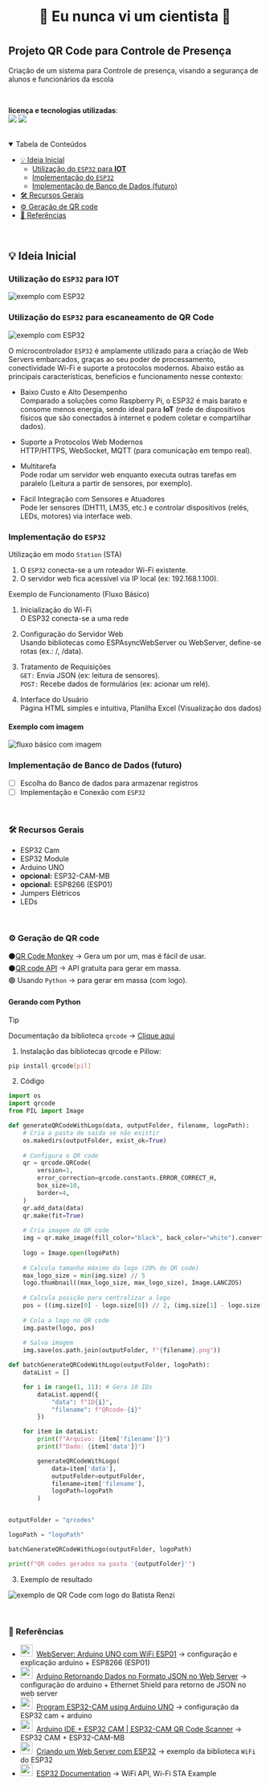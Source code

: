 <h1 align=center>🚀 Eu nunca vi um cientista 🚀<h1>

## Projeto QR Code para Controle de Presença

Criação de um sistema para Controle de presença, visando a segurança de alunos e funcionários da escola

<br>

**licença e tecnologias utilizadas**:  
<img src="https://img.shields.io/github/license/henrygoncalvess/QRcode-contra-turno?style=for-the-badge&labelColor=gray&color=97ca00"> <a href="https://docs.python.org/3/"><img src="https://img.shields.io/badge/python-3.11.9-3776AB?style=for-the-badge&logo=python&logoColor=3776AB&labelColor=gray"></a>

<br>

<details open="open">
<summary>Tabela de Conteúdos</summary>
  
- [💡 Ideia Inicial](#ideia)
  - [Utilização do `ESP32` para **IOT**](#esp32)
  - [Implementação do `ESP32`](#implementacao)
  - [Implementação de Banco de Dados (futuro)](#implementacao-db)
- [🛠 Recursos Gerais](#recursos)
- [⚙ Geração de QR code](#qrcode)
- [📄 Referências](#ref)
  
</details>

<br>

<a name="ideia"></a>

## 💡 Ideia Inicial
<a name="esp32"></a>
### Utilização do `ESP32` para **IOT**

![exemplo com ESP32](images/ESP32_iot.png)

### Utilização do `ESP32` para escaneamento de QR Code

![exemplo com ESP32](images/ESP32CAM_code.png)

O microcontrolador `ESP32` é amplamente utilizado para a criação de Web Servers embarcados, graças ao seu poder de processamento, conectividade Wi-Fi e suporte a protocolos modernos. Abaixo estão as principais características, benefícios e funcionamento nesse contexto:

- Baixo Custo e Alto Desempenho  
Comparado a soluções como Raspberry Pi, o ESP32 é mais barato e consome menos energia, sendo ideal para **IoT** (rede de dispositivos físicos que são conectados à internet e podem coletar e compartilhar dados).

- Suporte a Protocolos Web Modernos  
HTTP/HTTPS, WebSocket, MQTT (para comunicação em tempo real).

- Multitarefa  
Pode rodar um servidor web enquanto executa outras tarefas em paralelo (Leitura a partir de sensores, por exemplo).

- Fácil Integração com Sensores e Atuadores  
Pode ler sensores (DHT11, LM35, etc.) e controlar dispositivos (relés, LEDs, motores) via interface web.

<a name="implementacao"></a>
### Implementação do `ESP32`

Utilização em modo `Station` (STA)

1. O `ESP32` conecta-se a um roteador Wi-Fi existente.
2. O servidor web fica acessível via IP local (ex: 192.168.1.100).

Exemplo de Funcionamento (Fluxo Básico)

1. Inicialização do Wi-Fi  
O ESP32 conecta-se a uma rede

2. Configuração do Servidor Web  
Usando bibliotecas como ESPAsyncWebServer ou WebServer, define-se rotas (ex.: /, /data).

3. Tratamento de Requisições  
`GET:` Envia JSON (ex: leitura de sensores).  
`POST:` Recebe dados de formulários (ex: acionar um relé).

4. Interface do Usuário  
Página HTML simples e intuitiva, Planilha Excel (Visualização dos dados)

#### Exemplo com imagem

![fluxo básico com imagem](images/fluxo_code.png)

<a name="implementacao-db"></a>
### Implementação de Banco de Dados (futuro)

- [ ] Escolha do Banco de dados para armazenar registros
- [ ] Implementação e Conexão com `ESP32`

<br>

<a name="recursos"></a>
### 🛠 Recursos Gerais

- ESP32 Cam
- ESP32 Module
- Arduino UNO
- **opcional:** ESP32-CAM-MB
- **opcional:** ESP8266 (ESP01)
- Jumpers Elétricos
- LEDs

<br>

<a name="qrcode"></a>
### ⚙ Geração de QR code

⚫[QR Code Monkey](https://www.qrcode-monkey.com/) → Gera um por um, mas é fácil de usar.  
⚫[QR code API](https://goqr.me/api/) → API gratuita para gerar em massa.  
🟢 Usando `Python` → para gerar em massa (com logo).

#### Gerando com Python

> [!TIP]
> Documentação da biblioteca `qrcode` → [Clique aqui](https://pypi.org/project/qrcode/)

1. Instalação das bibliotecas qrcode e Pillow:
```bash
pip install qrcode[pil]
```

2. Código
```py
import os
import qrcode
from PIL import Image

def generateQRCodeWithLogo(data, outputFolder, filename, logoPath):
    # Cria a pasta de saída se não existir
    os.makedirs(outputFolder, exist_ok=True)
    
    # Configura o QR code
    qr = qrcode.QRCode(
        version=1,
        error_correction=qrcode.constants.ERROR_CORRECT_H,
        box_size=10,
        border=4,
    )
    qr.add_data(data)
    qr.make(fit=True)
    
    # Cria imagem do QR code
    img = qr.make_image(fill_color="black", back_color="white").convert('RGB')
    
    logo = Image.open(logoPath)
    
    # Calcula tamanho máximo da logo (20% do QR code)
    max_logo_size = min(img.size) // 5
    logo.thumbnail((max_logo_size, max_logo_size), Image.LANCZOS)
    
    # Calcula posição para centralizar a logo
    pos = ((img.size[0] - logo.size[0]) // 2, (img.size[1] - logo.size[1]) // 2)
    
    # Cola a logo no QR code
    img.paste(logo, pos)
    
    # Salva imagem
    img.save(os.path.join(outputFolder, f"{filename}.png"))

def batchGenerateQRCodeWithLogo(outputFolder, logoPath):
    dataList = []

    for i in range(1, 11): # Gera 10 IDs
        dataList.append({
            "data": f"ID{i}",
            "filename": f"QRcode-{i}"
        })

    for item in dataList:
        print(f"Arquivo: {item['filename']}")
        print(f"Dado: {item['data']}")

        generateQRCodeWithLogo(
            data=item['data'],
            outputFolder=outputFolder,
            filename=item['filename'],
            logoPath=logoPath
        )


outputFolder = "qrcodes"

logoPath = "logoPath"

batchGenerateQRCodeWithLogo(outputFolder, logoPath)

print(f"QR codes gerados na pasta '{outputFolder}'")
```

3. Exemplo de resultado

![exemplo de QR Code com logo do Batista Renzi](images/batista_code.png)

<br>

<a name="ref"></a>
### 📄 Referências
- <img src="https://cdn.simpleicons.org/youtube/FF0000/FF0000" width=24>&nbsp; [WebServer: Arduino UNO com WiFi ESP01](https://youtu.be/_WPXhNV07Q8?si=PmHWCHl0Lrf5LABd) → configuração e explicação arduino + ESP8266 (ESP01)
- <img src="https://cdn.simpleicons.org/youtube/FF0000/FF0000" width=24>&nbsp; [Arduino Retornando Dados no Formato JSON no Web Server](https://youtu.be/eSMZxWEYgZs?si=KtAnpWq5ySvwE1lo) → configuração do arduino + Ethernet Shield para retorno de JSON no web server
- <img src="https://cdn.simpleicons.org/youtube/FF0000/FF0000" width=24>&nbsp; [Program ESP32-CAM using Arduino UNO](https://easyelectronicsproject.com/esp32-projects/program-esp32cam-arduino/) → configuração da ESP32 cam + arduino
- <img src="https://cdn.simpleicons.org/youtube/FF0000/FF0000" width=24>&nbsp; [Arduino IDE + ESP32 CAM | ESP32-CAM QR Code Scanner](https://www.youtube.com/watch?v=tZV7b8dGgw4) → ESP32 CAM + ESP32-CAM-MB
- <img src="https://cdn.simpleicons.org/youtube/FF0000/FF0000" width=24>&nbsp; [Criando um Web Server com ESP32](https://www.youtube.com/watch?v=ZSyqNFGAF8o) → exemplo da biblioteca `WiFi` do ESP32
- <img src="https://cdn.simpleicons.org/youtube/FF0000/FF0000" width=24>&nbsp; [ESP32 Documentation](https://docs.espressif.com/projects/arduino-esp32/en/latest/index.html) → WiFi API, Wi-Fi STA Example

